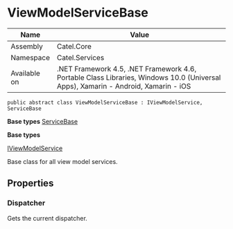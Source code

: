 

# ViewModelServiceBase

Name|Value
---|---
Assembly|Catel.Core
Namespace|Catel.Services
Available on|.NET Framework 4.5, .NET Framework 4.6, Portable Class Libraries, Windows 10.0 (Universal Apps), Xamarin - Android, Xamarin - iOS

```
public abstract class ViewModelServiceBase : IViewModelService, ServiceBase
```

**Base types**
[ServiceBase](/Catel.Core\Catel\Services\ServiceBase.md)

**Base types**

[IViewModelService](/Catel.Core\Catel\Services\IViewModelService.md)


Base class for all view model services.



## Properties

### Dispatcher

Gets the current dispatcher.



